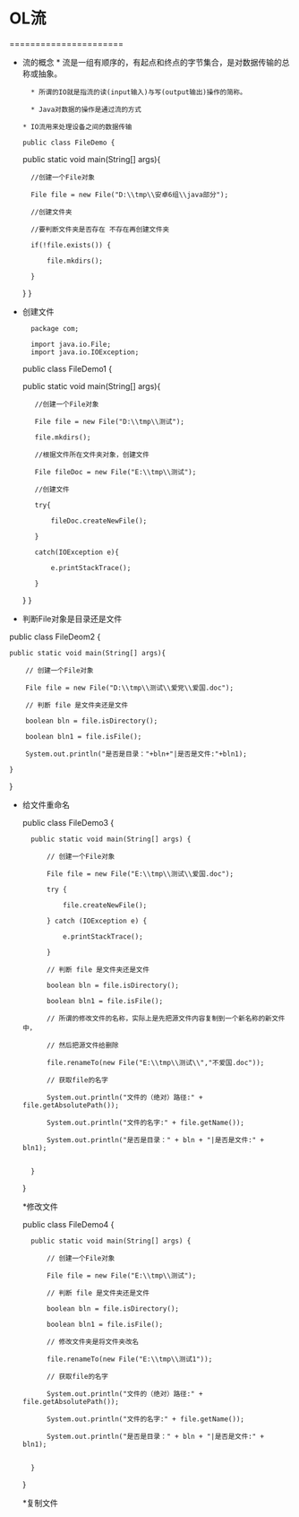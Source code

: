 # OL流
======================
* 流的概念
      * 流是一组有顺序的，有起点和终点的字节集合，是对数据传输的总称或抽象。
	
	    * 所谓的IO就是指流的读(input输入)与写(output输出)操作的简称。
	
	    * Java对数据的操作是通过流的方式
	
      * IO流用来处理设备之间的数据传输
      
      public class FileDemo {
      
    public static void main(String[] args){
    
        //创建一个File对象
        
        File file = new File("D:\\tmp\\安卓6组\\java部分");
        
        //创建文件夹
        
        //要判断文件夹是否存在 不存在再创建文件夹
        
        if(!file.exists()) {
        
            file.mkdirs();
            
        }
    }
}

* 创建文件
 
  		package com;

		import java.io.File;
		import java.io.IOException;
    
    public class FileDemo1 {

    public static void main(String[] args){
    
         //创建一个File对象
         
         File file = new File("D:\\tmp\\测试");
         
         file.mkdirs();
         
         //根据文件所在文件夹对象，创建文件
         
         File fileDoc = new File("E:\\tmp\\测试");
         
         //创建文件
         
         try{
         
             fileDoc.createNewFile();
             
         }
         
         catch(IOException e){
         
             e.printStackTrace();
             
         }
     }
}

* 判断File对象是目录还是文件

public class FileDeom2 {

    public static void main(String[] args){
    
        // 创建一个File对象
        
        File file = new File("D:\\tmp\\测试\\爱党\\爱国.doc");

        // 判断 file 是文件夹还是文件
        
        boolean bln = file.isDirectory();
        
        boolean bln1 = file.isFile();

        System.out.println("是否是目录："+bln+"|是否是文件:"+bln1);

    }
}

* 给文件重命名

  public class FileDemo3 {
    
        public static void main(String[] args) {

            // 创建一个File对象
            
            File file = new File("E:\\tmp\\测试\\爱国.doc");
            
            try {
            
                file.createNewFile();
                
            } catch (IOException e) {
            
                e.printStackTrace();
                
            }
            
            // 判断 file 是文件夹还是文件
            
            boolean bln = file.isDirectory();
            
            boolean bln1 = file.isFile();

            // 所谓的修改文件的名称，实际上是先把源文件内容复制到一个新名称的新文件中，
            
            // 然后把源文件给删除
            
            file.renameTo(new File("E:\\tmp\\测试\\","不爱国.doc"));

            // 获取file的名字
            
            System.out.println("文件的（绝对）路径:" + file.getAbsolutePath());
            
            System.out.println("文件的名字:" + file.getName());
            
            System.out.println("是否是目录：" + bln + "|是否是文件:" + bln1);
            

        }
    }
    
    *修改文件
    
    public class FileDemo4 {
    
        public static void main(String[] args) {

            // 创建一个File对象
            
            File file = new File("E:\\tmp\\测试");
            
            // 判断 file 是文件夹还是文件
            
            boolean bln = file.isDirectory();
            
            boolean bln1 = file.isFile();

            // 修改文件夹是将文件夹改名
            
            file.renameTo(new File("E:\\tmp\\测试1"));

            // 获取file的名字
            
            System.out.println("文件的（绝对）路径:" + file.getAbsolutePath());
            
            System.out.println("文件的名字:" + file.getName());
            
            System.out.println("是否是目录：" + bln + "|是否是文件:" + bln1);
            

        }
    }

    *复制文件
    
    

